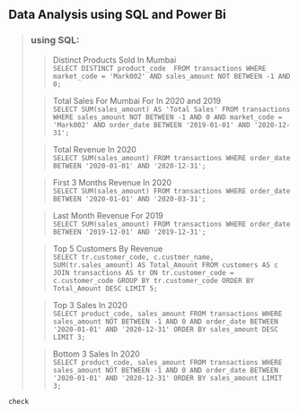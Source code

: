 ## Data Analysis using SQL and Power Bi

> ### using SQL:
>> Distinct Products Sold In Mumbai  
>> `SELECT DISTINCT product_code 
FROM transactions
WHERE market_code = 'Mark002'
AND sales_amount NOT BETWEEN -1 AND 0;`
> 
>> Total Sales For Mumbai For In 2020 and 2019  
>> `SELECT SUM(sales_amount) AS 'Total Sales'
FROM transactions
WHERE sales_amount NOT BETWEEN -1 AND 0
AND market_code = 'Mark002'
AND order_date BETWEEN '2019-01-01' AND '2020-12-31';`
> 
>> Total Revenue In 2020  
>> `SELECT SUM(sales_amount)
FROM transactions
WHERE order_date BETWEEN '2020-01-01' AND '2020-12-31';`
> 
>> First 3 Months Revenue In 2020  
>> `SELECT SUM(sales_amount)
FROM transactions
WHERE order_date BETWEEN '2020-01-01' AND '2020-03-31';`
> 
>> Last Month Revenue For 2019  
>> `SELECT SUM(sales_amount)
FROM transactions
WHERE order_date BETWEEN '2019-12-01' AND '2019-12-31';`
> 
>> Top 5 Customers By Revenue  
>> `SELECT tr.customer_code, c.custmer_name, SUM(tr.sales_amount) AS Total_Amount
FROM customers AS c
JOIN transactions AS tr
ON tr.customer_code = c.customer_code
GROUP BY tr.customer_code
ORDER BY Total_Amount DESC
LIMIT 5;`
> 
>> Top 3 Sales In 2020  
>> `SELECT product_code, sales_amount
FROM transactions
WHERE sales_amount NOT BETWEEN -1 AND 0
AND order_date BETWEEN '2020-01-01' AND '2020-12-31'
ORDER BY sales_amount DESC
LIMIT 3;`
> 
>> Bottom 3 Sales In 2020  
>> `SELECT product_code, sales_amount
FROM transactions
WHERE sales_amount NOT BETWEEN -1 AND 0
AND order_date BETWEEN '2020-01-01' AND '2020-12-31'
ORDER BY sales_amount
LIMIT 3;`

```
check
```
